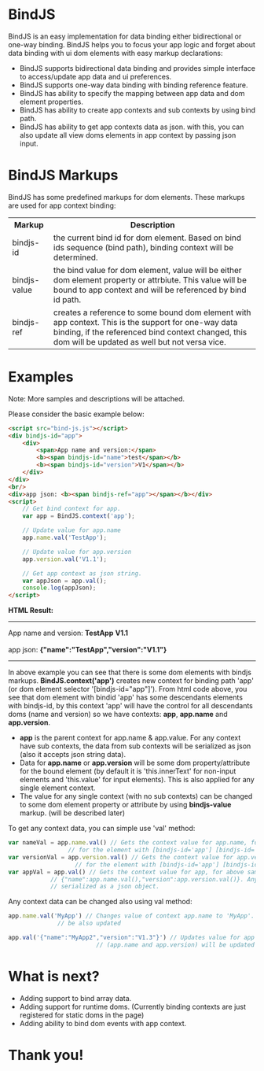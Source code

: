 # BindJS
BindJS is an easy implementation for data binding either bidirectional or one-way binding. BindJS helps you to focus your app logic and forget about data binding with ui dom elements with easy markup declarations:
<ul>
  <li>BindJS supports bidirectional data binding and provides simple interface to access/update app data and ui preferences.</li>
  <li>BindJS supports one-way data binding with binding reference feature.</li>
  <li>BindJS has ability to specify the mapping between app data and dom element properties.</li>
  <li>BindJS has ability to create app contexts and sub contexts by using bind path.</li>
  <li>BindJS has ability to get app contexts data as json. with this, you can also update all view doms elements in app context by passing json input.</li>
</ul>

# BindJS Markups

BindJS has some predefined markups for dom elements. These markups are used for app context binding:

<table>
	<tr>
		<th with="100px">Markup</th>
		<th>Description</th>
	</tr>
	<tr>
		<td>bindjs-id</td>
		<td>
			the current bind id for dom element. Based on bind ids sequence (bind path), binding context will be determined.		</td>
	</tr>
	<tr>
		<td>bindjs-value</td>
		<td>
			the bind value for dom element, value will be either dom element property or attrbiute. This value will be bound 
			to app context and will be referenced by bind id path.
		</td>
	</tr>
	<tr>
		<td>bindjs-ref</td>
		<td>
			creates a reference to some bound dom element with app context. This is the support for one-way data binding, if 
			the referenced bind context changed, this dom will be updated as well but not versa vice.
		</td>
	</tr>
</table>

# Examples
Note: More samples and descriptions will be attached.

<p>Please consider the basic example below:</p>

```html
<script src="bind-js.js"></script>
<div bindjs-id="app">
	<div>
		<span>App name and version:</span>
		<b><span bindjs-id="name">test</span></b>
		<b><span bindjs-id="version">V1</span></b>
	</div>	
</div>
<br/>
<div>app json: <b><span bindjs-ref="app"></span></b></div>
<script>
	// Get bind context for app.
	var app = BindJS.context('app');

	// Update value for app.name
	app.name.val('TestApp');

	// Update value for app.version
	app.version.val('V1.1');

	// Get app context as json string.
	var appJson = app.val();
	console.log(appJson);
</script>
```
<b>HTML Result:</b>
<hr/>
<p>
	<div bindjs-id="app">
		<div>
			<span>App name and version:</span>
			<b><span bindjs-id="name">TestApp</span></b>
			<b><span bindjs-id="version">V1.1</span></b>
		</div>	
	</div>
	<br>
	<div>app json: <b><span bindjs-ref="app">{"name":"TestApp","version":"V1.1"}</span></b></div>
</p>
<hr/>

<p>
	In above example you can see that there is some dom elements with bindjs markups. <b>BindJS.context('app')</b> creates new 
	context for binding path 'app' (or dom element selector '[bindjs-id="app"]'). From html code above, you see that dom element with bindid 'app' has some descendants elements
	with bindjs-id, by this context 'app' will have the control for all descendants doms (name and version) so we have contexts:
	<b>app</b>, <b>app.name</b> and <b>app.version</b>.
</p>

<ul>
	<li>
		<b>app</b> is the parent context for app.name & app.value. For any context have sub contexts, the data from sub contexts will
		be serialized as json (also it accepts json string data).
	</li>	
	<li>
		Data for <b>app.name</b> or <b>app.version</b> will be some dom property/attribute for the bound element (by default it is 'this.innerText' for 
		non-input elements and 'this.value' for input elements). This is also applied for any single element context.
	</li>
	<li>
		The value for any single context (with no sub contexts) can be changed to some dom element property or attribute by 
		using <b>bindjs-value</b> markup. (will be described later)
	</li>
</ul>

<p> To get any context data, you can simple use 'val' method: </p>

```javascript
var nameVal = app.name.val() // Gets the context value for app.name, for above sample value will be el.innerText
			     // for the element with [bindjs-id='app'] [bindjs-id='name']
var versionVal = app.version.val() // Gets the context value for app.version, for above sample value will be el.innerText
				   // for the element with [bindjs-id='app'] [bindjs-id='version']
var appVal = app.val() // Gets the context value for app, for above sample value will be 
		    // {"name":app.name.val(),"version":app.version.val()}. Any context have sub contexts, its value will be
		    // serialized as a json object.
```
	
<p>Any context data can be changed also using val method:</p>

```javascript
app.name.val('MyApp') // Changes value of context app.name to 'MyApp'. element [bindjs-id='app'] [bindjs-id='name'] value will
		      // be also updated

app.val('{"name":"MyApp2","version":"V1.3"}') // Updates value for app context by json data. All sub contexts 
					     // (app.name and app.version) will be updated with data from json input.

```

# What is next?
<ul>
  <li>Adding support to bind array data.</li>
  <li>Adding support for runtime doms. (Currently binding contexts are just registered for static doms in the page) </li>
  <li>Adding ability to bind dom events with app context.</li>
</ul>

# Thank you!
